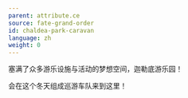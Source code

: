 ```yaml
---
parent: attribute.ce
source: fate-grand-order
id: chaldea-park-caravan
language: zh
weight: 0
---
```


塞满了众多游乐设施与活动的梦想空间，迦勒底游乐园！

会在这个冬天组成巡游车队来到这里！
